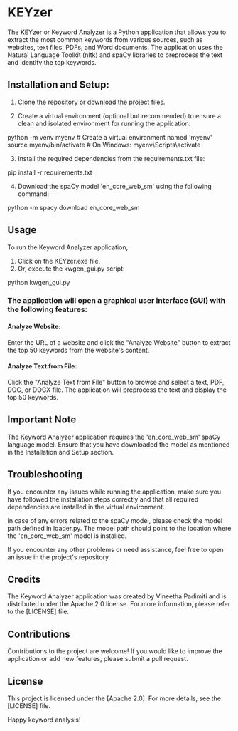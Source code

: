 # KEYzer
The KEYzer or Keyword Analyzer is a Python application that allows you to extract the most common keywords from various sources, such as websites, text files, PDFs, and Word documents. The application uses the Natural Language Toolkit (nltk) and spaCy libraries to preprocess the text and identify the top keywords.

## Installation and Setup:

1. Clone the repository or download the project files.

2. Create a virtual environment (optional but recommended) to ensure a clean and isolated environment for running the application:

python -m venv myenv   # Create a virtual environment named 'myenv'
source myenv/bin/activate   # On Windows: myenv\Scripts\activate


3. Install the required dependencies from the requirements.txt file:

pip install -r requirements.txt


4. Download the spaCy model 'en_core_web_sm' using the following command:

python -m spacy download en_core_web_sm


## Usage

To run the Keyword Analyzer application, 
1. Click on the KEYzer.exe file.
2. Or, execute the kwgen_gui.py script:

python kwgen_gui.py

### The application will open a graphical user interface (GUI) with the following features:

#### Analyze Website: 
Enter the URL of a website and click the "Analyze Website" button to extract the top 50 keywords from the website's content.

#### Analyze Text from File: 
Click the "Analyze Text from File" button to browse and select a text, PDF, DOC, or DOCX file. The application will preprocess the text and display the top 50 keywords.

## Important Note
The Keyword Analyzer application requires the 'en_core_web_sm' spaCy language model. Ensure that you have downloaded the model as mentioned in the Installation and Setup section.

## Troubleshooting
If you encounter any issues while running the application, make sure you have followed the installation steps correctly and that all required dependencies are installed in the virtual environment.

In case of any errors related to the spaCy model, please check the model path defined in loader.py. The model path should point to the location where the 'en_core_web_sm' model is installed.

If you encounter any other problems or need assistance, feel free to open an issue in the project's repository.

## Credits
The Keyword Analyzer application was created by Vineetha Padimiti and is distributed under the Apache 2.0 license. For more information, please refer to the [LICENSE] file.

## Contributions
Contributions to the project are welcome! If you would like to improve the application or add new features, please submit a pull request.

## License
This project is licensed under the [Apache 2.0]. For more details, see the [LICENSE] file.

Happy keyword analysis!
